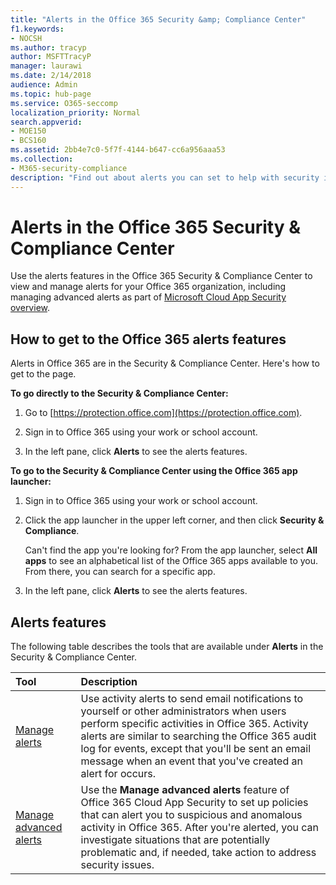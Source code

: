 ```yaml
---
title: "Alerts in the Office 365 Security &amp; Compliance Center"
f1.keywords:
- NOCSH
ms.author: tracyp
author: MSFTTracyP
manager: laurawi
ms.date: 2/14/2018
audience: Admin
ms.topic: hub-page
ms.service: O365-seccomp
localization_priority: Normal
search.appverid:
- MOE150
- BCS160
ms.assetid: 2bb4e7c0-5f7f-4144-b647-cc6a956aaa53
ms.collection:
- M365-security-compliance
description: "Find out about alerts you can set to help with security in Office 365."
---
```


# Alerts in the Office 365 Security &amp; Compliance Center

Use the alerts features in the Office 365 Security &amp; Compliance Center to view and manage alerts for your Office 365 organization, including managing advanced alerts as part of [Microsoft Cloud App Security overview](https://docs.microsoft.com/cloud-app-security/what-is-cloud-app-security).
  
## How to get to the Office 365 alerts features

Alerts in Office 365 are in the Security &amp; Compliance Center. Here's how to get to the page.
  
 **To go directly to the Security &amp; Compliance Center:**
  
1. Go to [https://protection.office.com](https://protection.office.com).
    
2. Sign in to Office 365 using your work or school account. 
    
3. In the left pane, click **Alerts** to see the alerts features. 
    
 **To go to the Security &amp; Compliance Center using the Office 365 app launcher:**
  
1. Sign in to Office 365 using your work or school account. 
    
2. Click the app launcher  in the upper left corner, and then click **Security &amp; Compliance**.
    
    Can't find the app you're looking for? From the app launcher, select **All apps** to see an alphabetical list of the Office 365 apps available to you. From there, you can search for a specific app. 
    
3. In the left pane, click **Alerts** to see the alerts features. 
    
## Alerts features

The following table describes the tools that are available under **Alerts** in the Security &amp; Compliance Center. 
  
|**Tool**|**Description**|
|:-----|:-----|
|[Manage alerts](../../compliance/create-activity-alerts.md) <br/> |Use activity alerts to send email notifications to yourself or other administrators when users perform specific activities in Office 365. Activity alerts are similar to searching the Office 365 audit log for events, except that you'll be sent an email message when an event that you've created an alert for occurs.  <br/> |
|[Manage advanced alerts ](https://docs.microsoft.com/cloud-app-security/what-is-cloud-app-security) <br/> |Use the **Manage advanced alerts** feature of Office 365 Cloud App Security to set up policies that can alert you to suspicious and anomalous activity in Office 365. After you're alerted, you can investigate situations that are potentially problematic and, if needed, take action to address security issues.  <br/> |
   

